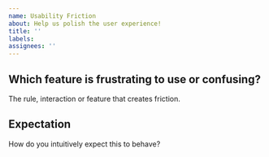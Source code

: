 ```yaml
---
name: Usability Friction
about: Help us polish the user experience!
title: ''
labels:
assignees: ''
---
```


## Which feature is frustrating to use or confusing?

The rule, interaction or feature that creates friction.

## Expectation

How do you intuitively expect this to behave?
